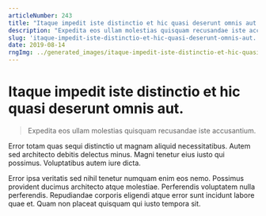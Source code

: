 ```yaml
---
articleNumber: 243
title: "Itaque impedit iste distinctio et hic quasi deserunt omnis aut."
description: "Expedita eos ullam molestias quisquam recusandae iste accusantium."
slug: 'itaque-impedit-iste-distinctio-et-hic-quasi-deserunt-omnis-aut.'
date: 2019-08-14
rngImg: ../generated_images/itaque-impedit-iste-distinctio-et-hic-quasi-deserunt-omnis-aut..jpg
---
```


# Itaque impedit iste distinctio et hic quasi deserunt omnis aut.

> Expedita eos ullam molestias quisquam recusandae iste accusantium.

Error totam quas sequi distinctio ut magnam aliquid necessitatibus. Autem sed architecto debitis delectus minus. Magni tenetur eius iusto qui possimus. Voluptatibus autem iure dicta.
 Error ipsa veritatis sed nihil tenetur numquam enim eos nemo. Possimus provident ducimus architecto atque molestiae. Perferendis voluptatem nulla perferendis. Repudiandae corporis eligendi atque error sunt incidunt labore quae et. Quam non placeat quisquam qui iusto tempora sit.
